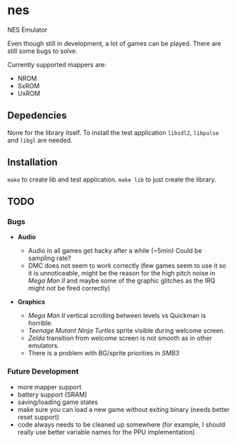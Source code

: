 # nes

NES Emulator

Even though still in development, a lot of games can be played. There are still some bugs to solve.

Currently supported mappers are:
* NROM
* SxROM
* UxROM

## Depedencies

None for the library itself.
To install the test application `libsdl2`, `libpulse` and `libgl` are needed.

## Installation

`make` to create lib and test application.
`make lib` to just create the library.

## TODO

### Bugs

* **Audio**
	* Audio in all games get hacky after a while (~5min) Could be sampling rate?
	* DMC does not seem to work correctly (few games seem to use it so it is unnoticeable, might be the reason for the high pitch noise in *Mega Man II* and maybe some of the graphic glitches as the IRQ might not be fired correctly)

* **Graphics**
	* *Mega Man II* vertical scrolling between levels vs Quickman is horrible.
	* *Teenage Mutant Ninja Turtles* sprite visible during welcome screen.
	* *Zelda* transition from welcome screen is not smooth as in other emulators.
	* There is a problem with BG/sprite priorities in *SMB3*

### Future Development

* more mapper support
* battery support (SRAM)
* saving/loading game states
* make sure you can load a new game without exiting binary (needs better reset support)
* code always needs to be cleaned up somewhere (for example, I should really use better variable names for the PPU implementation)
